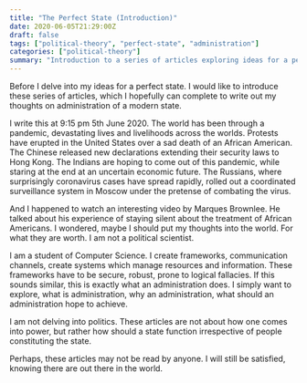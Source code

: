 ```yaml
---
title: "The Perfect State (Introduction)"
date: 2020-06-05T21:29:00Z
draft: false
tags: ["political-theory", "perfect-state", "administration"]
categories: ["political-theory"]
summary: "Introduction to a series of articles exploring ideas for a perfect state and modern administration."
---
```


Before I delve into my ideas for a perfect state. I would like to introduce these series of articles, which I hopefully can complete to write out my thoughts on administration of a modern state.

I write this at 9:15 pm 5th June 2020. The world has been through a pandemic, devastating lives and livelihoods across the worlds. Protests have erupted in the United States over a sad death of an African American. The Chinese released new declarations extending their security laws to Hong Kong. The Indians are hoping to come out of this pandemic, while staring at the end at an uncertain economic future. The Russians, where surprisingly coronavirus cases have spread rapidly, rolled out a coordinated surveillance system in Moscow under the pretense of combating the virus.

And I happened to watch an interesting video by Marques Brownlee. He talked about his experience of staying silent about the treatment of African Americans. I wondered, maybe I should put my thoughts into the world. For what they are worth. I am not a political scientist.

I am a student of Computer Science. I create frameworks, communication channels, create systems which manage resources and information. These frameworks have to be secure, robust, prone to logical fallacies. If this sounds similar, this is exactly what an administration does. I simply want to explore, what is administration, why an administration, what should an administration hope to achieve.

I am not delving into politics. These articles are not about how one comes into power, but rather how should a state function irrespective of people constituting the state.

Perhaps, these articles may not be read by anyone. I will still be satisfied, knowing there are out there in the world.  
